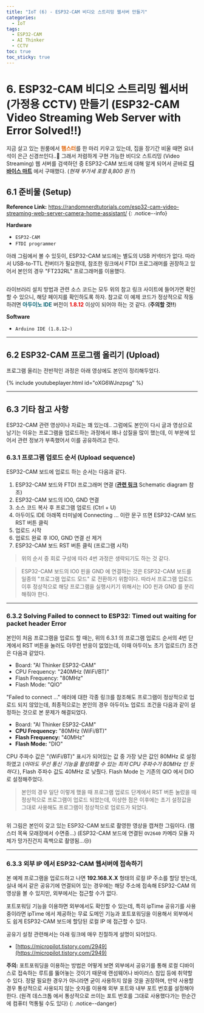 ```yaml
---
title: "IoT (6) - ESP32-CAM 비디오 스트리밍 웹서버 만들기"
categories:
  - IoT
tags:
  - ESP32-CAM
  - AI Thinker
  - CCTV
toc: true
toc_sticky: true
---
```


# 6. ESP32-CAM 비디오 스트리밍 웹서버 (가정용 CCTV) 만들기 (ESP32-CAM Video Streaming Web Server with Error Solved!!)

지금 살고 있는 원룸에서 <span style="color:#e06000"><b>햄스터</b></span>를 한 마리 키우고 있는데, 집을 장기간 비울 때면 요녀석이 은근 신경쓰인다..🧐 그래서 저렴하게 구현 가능한 비디오 스트리밍 (Video Streaming) 웹 서버를 검색하던 중 ESP32-CAM 보드에 대해 알게 되어서 곧바로 **[디바이스 마트](https://www.devicemart.co.kr/goods/view?no=12496229)** 에서 구매했다. (*현재 부가세 포함 8,800 원 !!*)

## 6.1 준비물 (Setup)

**Reference Link:** https://randomnerdtutorials.com/esp32-cam-video-streaming-web-server-camera-home-assistant/
{: .notice--info}

**Hardware**
* `ESP32-CAM`
* `FTDI programmer`

아래 그림에서 볼 수 있듯이, ESP32-CAM 보드에는 별도의 USB 커넥터가 없다. 따라서 USB-to-TTL 컨버터가 필요한데, 참조한 링크에서 FTDI 프로그래머를 권장하고 있어서 본인의 경우 "FT232RL" 프로그래머를 이용했다.

<figure style="width: 90%" class="align-center">
  <img src="{{ site.url }}{{ site.baseurl }}/assets/images/iot-esp32-fig1.png" alt="">
</figure>

라이브러리 설치 방법과 관련 소스 코드는 모두 위의 참고 링크 사이트에 들어가면 확인할 수 있으니, 해당 페이지를 확인하도록 하자. 참고로 이 예제 코드가 정상적으로 작동하려면 <span style="color:#056070"><b>아두이노 IDE</b></span> 버전이 <span style="color:#e50000"><b>1.8.12</b></span> 이상이 되어야 하는 것 같다. (**주의할 것!!**)

**Software**
* `Arduino IDE (1.8.12~)`

---

## 6.2 ESP32-CAM 프로그램 올리기 (Upload)

프로그램 올리는 전반적인 과정은 아래 영상에도 본인이 정리해두었다.

{% include youtubeplayer.html id="oXG6WJnzpsg" %}

---

## 6.3 기타 참고 사항

ESP32-CAM 관련 영상이나 자료는 꽤 있는데.. 그럼에도 본인이 다시 글과 영상으로 남기는 이유는 프로그램을 업로드하는 과정에서 꽤나 삽질을 많이 했는데, 이 부분에 있어서 관련 정보가 부족했어서 이를 공유하려고 한다.

### 6.3.1 프로그램 업로드 순서 (Upload sequence)

ESP32-CAM 보드에 업로드 하는 순서는 다음과 같다.

1. ESP32-CAM 보드와 FTDI 프로그래머 연결 (**[관련 링크](https://randomnerdtutorials.com/esp32-cam-video-streaming-web-server-camera-home-assistant/)** Schematic diagram 참조)
2. ESP32-CAM 보드의 IO0, GND 연결
3. 소스 코드 복사 후 프로그램 업로드 (Ctrl + U)
4. 아두이도 IDE 아래쪽 터미널에 Connecting ... 이란 문구 뜨면 ESP32-CAM 보드 RST 버튼 클릭
5. 업로드 시작
6. 업로드 완료 후 IO0, GND 연결 선 제거
7. ESP32-CAM 보드 RST 버튼 클릭 (프로그램 시작)

>위의 순서 중 회로 구성에 따라 4번 과정은 생략되기도 하는 것 같다.

>ESP32-CAM 보드의 IO0 핀을 GND 에 연결하는 것은 ESP32-CAM 보드를 일종의 "프로그램 업로드 모드" 로 전환하기 위함이다. 따라서 프로그램 업로드 이후 정상적으로 해당 프로그램을 실행시키기 위해서는 IO0 핀과 GND 를 분리해줘야 한다.

---

### 6.3.2 Solving Failed to connect to ESP32: Timed out waiting for packet header Error

본인이 처음 프로그램을 업로드 할 때는, 위의 6.3.1 의 프로그램 업로드 순서의 4번 단계에서 RST 버튼을 눌러도 아무런 반응이 없었는데, 이때 아두이노 초기 업로드(?) 조건은 다음과 같았다.

* Board: "AI Thinker ESP32-CAM"
* CPU Frequency: "240MHz (WiFi/BT)"
* Flash Frequency: "80MHz"
* Flash Mode: "QIO"

"Failed to connect ..." 에러에 대한 각종 링크를 참조해도 프로그램이 정상적으로 업로드 되지 않았는데, 최종적으로는 본인의 경우 아두이노 업로드 조건을 다음과 같이 설정하는 것으로 본 문제가 해결되었다.

* Board: "AI Thinker ESP32-CAM"
* **CPU Frequency:** "80MHz (WiFi/BT)"
* **Flash Frequency:** "40MHz"
* **Flash Mode:** "DIO"

CPU 주파수 값은 "(WiFi/BT)" 표시가 되어있는 값 중 가장 낮은 값인 80MHz 로 설정하였고 (*아마도 무선 통신 기능을 활성화할 수 있는 최저 CPU 주파수가 80MHz 인 듯 하다.*), Flash 주파수 값도 40MHz 로 낮췄다. Flash Mode 는 기존의 QIO 에서 DIO 로 설정해주었다.

> 본인의 경우 일단 이렇게 했을 때 프로그램 업로드 단계에서 RST 버튼 눌렀을 때 정상적으로 프로그램이 업로드 되었는데, 이상한 점은 이후에는 초기 설정값을 그대로 사용해도 프로그램이 정상적으로 업로드가 되었다.

<figure style="width: 90%" class="align-center">
  <img src="{{ site.url }}{{ site.baseurl }}/assets/images/iot-esp32-fig2.png" alt="">
</figure>

위 그림은 본인이 갖고 있는 ESP32-CAM 보드로 촬영한 영상을 캡쳐한 그림이다. (햄스터 목욕 모래장에서 수면중...) (ESP32-CAM 보드에 연결된 `OV2640` 카메라 모듈 자체가 망가진건지 흑백으로 촬영됨...😒)

---

### 6.3.3 외부 IP 에서 ESP32-CAM 웹서버에 접속하기

본 예제 프로그램을 업로드하고 나면 **192.168.X.X** 형태의 로컬 IP 주소를 할당 받는데, 실내 에서 같은 공유기에 연결되어 있는 경우에는 해당 주소에 접속해 ESP32-CAM 의 영상을 볼 수 있지만, 외부에서는 접근할 수가 없다.

포트포워딩 기능을 이용하면 외부에서도 확인할 수 있는데, 특히 ipTime 공유기를 사용중이라면 ipTime 에서 제공하는 무료 도메인 기능과 포트포워딩을 이용해서 외부에서도 쉽게 ESP32-CAM 보드에 할당된 로컬 IP 에 접근할 수 있다.

공유기 설정 관련해서는 아래 링크에 매우 친절하게 설명이 되어있다.

* [https://micropilot.tistory.com/2949](https://micropilot.tistory.com/2949)

**주의:** 포트포워딩을 이용하는 방법은 어떻게 보면 외부에서 공유기를 통해 로컬 디바이스로 접속하는 루트를 뚫어놓는 것이기 때문에 랜섬웨어나 바이러스 침입 등에 취약할 수 있다. 정말 필요한 경우가 아니라면 굳이 사용하지 않을 것을 권장하며, 만약 사용할 경우 통상적으로 사용되지 않는 숫자를 이용해 외부 포트와 내부 포트 번호를 설정해야한다. (원격 데스크톱 에서 통상적으로 쓰이는 포트 번호를 그대로 사용했다가는 한순간에 컴퓨터 먹통될 수도 있다)
{: .notice--danger}


